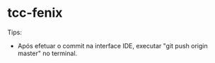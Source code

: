 tcc-fenix
=========

Tips:
 - Após efetuar o commit na interface IDE, executar "git push origin master" no terminal.